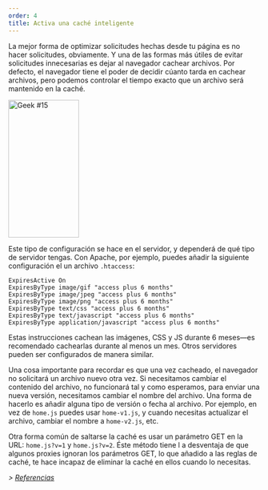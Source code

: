 ```yaml
---
order: 4
title: Activa una caché inteligente
---
```


La mejor forma de optimizar solicitudes hechas desde tu página es no hacer solicitudes, obviamente. Y una de las formas más útiles de evitar solicitudes innecesarias es dejar al navegador cachear archivos. Por defecto, el navegador tiene el poder de decidir cúanto tarda en cachear archivos, pero podemos controlar el tiempo exacto que un archivo será mantenido en la caché.

<div class="img-right">
  <img id="geek-15" class="icos-geek" src="http://browserdiet.com/img/15.png" alt="Geek #15" width="141" height="275" />
</div>

Este tipo de configuración se hace en el servidor, y dependerá de qué tipo de servidor tengas. Con Apache, por ejemplo, puedes añadir la siguiente configuración el un archivo `.htaccess`:

```
ExpiresActive On
ExpiresByType image/gif "access plus 6 months"
ExpiresByType image/jpeg "access plus 6 months"
ExpiresByType image/png "access plus 6 months"
ExpiresByType text/css "access plus 6 months"
ExpiresByType text/javascript "access plus 6 months"
ExpiresByType application/javascript "access plus 6 months"
```

Estas instrucciones cachean las imágenes, CSS y JS durante 6 meses&mdash;es recomendado cachearlas durante al menos un mes. Otros servidores pueden ser configurados de manera similar.

Una cosa importante para recordar es que una vez cacheado, el navegador no solicitará un archivo nuevo otra vez. Si necesitamos cambiar el contenido del archivo, no funcionará tal y como esperamos, para enviar una nueva versión, necesitamos cambiar el nombre del archivo. Una forma de hacerlo es añadir alguna tipo de versión o fecha al archivo. Por ejemplo, en vez de `home.js` puedes usar `home-v1.js`, y cuando necesitas actualizar el archivo, cambiar el nombre a `home-v2.js`, etc.

Otra forma común de saltarse la caché es usar un parámetro GET en la URL: `home.js?v=1` y `home.js?v=2`. Éste método tiene l a desventaja de que algunos proxies ignoran los parámetros GET, lo que añadido a las reglas de caché, te hace incapaz de eliminar la caché en ellos cuando lo necesitas.

*> [Referencias](https://github.com/zenorocha/browser-diet/wiki/References#enable-smart-caching)*
